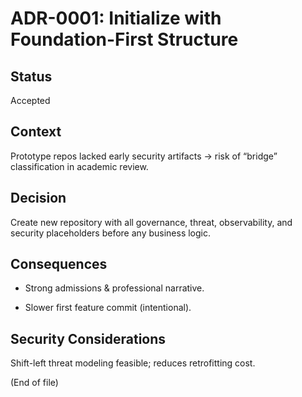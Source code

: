 # ADR-0001: Initialize with Foundation-First Structure

## Status
Accepted

## Context
Prototype repos lacked early security artifacts → risk of “bridge” classification in academic review.

## Decision
Create new repository with all governance, threat, observability, and security placeholders before any business logic.

## Consequences
+ Strong admissions & professional narrative.
- Slower first feature commit (intentional).

## Security Considerations
Shift-left threat modeling feasible; reduces retrofitting cost.

(End of file)